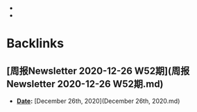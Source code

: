 - 
- 

# Backlinks
## [周报Newsletter 2020-12-26 W52期](周报Newsletter 2020-12-26 W52期.md)
- **[Date](Date.md):** [December 26th, 2020](December 26th, 2020.md)

